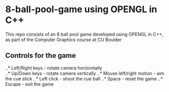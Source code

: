 # 8-ball-pool-game using OPENGL in C++
This repo consists of an 8 ball pool game developed using OPENGL in C++, as part of the Computer Graphics course at CU Boulder

## Controls for the game
..* Left/Right keys - rotate camera horizontally       
..* Up/Down keys - rotate camera vertically
..* Mouse left/right motion - aim the cue stick
..* Left click - shoot the cue ball
..* Space - reset the game
..* Escape - exit the game
